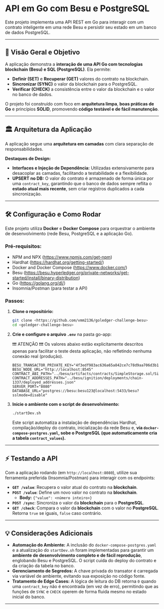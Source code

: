 # API em Go com Besu e PostgreSQL

Este projeto implementa uma API REST em Go para interagir com um contrato inteligente em uma rede Besu e persistir seu estado em um banco de dados PostgreSQL.

---

## 🚀 Visão Geral e Objetivo

A aplicação demonstra a **interação de uma API Go com tecnologias blockchain (Besu) e SQL (PostgreSQL)**. Ela permite:
* **Definir (SET)** e **Recuperar (GET)** valores do contrato na blockchain.
* **Sincronizar (SYNC)** o valor da blockchain para o PostgreSQL.
* **Verificar (CHECK)** a consistência entre o valor da blockchain e o valor no banco de dados.

O projeto foi construído com foco em **arquitetura limpa**, **boas práticas de Go** e princípios **SOLID**, promovendo **código testável e de fácil manutenção**.

---

## 🏛️ Arquitetura da Aplicação

A aplicação segue uma **arquitetura em camadas** com clara separação de responsabilidades.

**Destaques de Design:**
* **Interfaces e Injeção de Dependência:** Utilizadas extensivamente para desacoplar as camadas, facilitando a testabilidade e a flexibilidade.
* **UPSERT no DB:** O valor do contrato é armazenado de forma única por uma `contract_key`, garantindo que o banco de dados sempre reflita o **estado atual mais recente**, sem criar registros duplicados a cada sincronização.

---

## 🛠️ Configuração e Como Rodar

Este projeto utiliza **Docker** e **Docker Compose** para orquestrar o ambiente de desenvolvimento (rede Besu, PostgreSQL e a aplicação Go).

### Pré-requisitos:
- NPM and NPX (https://www.npmjs.com/get-npm)
- Hardhat (https://hardhat.org/getting-started/)
- Docker and Docker Compose (https://www.docker.com/)
- Besu (https://besu.hyperledger.org/private-networks/get-started/install/binary-distribution)
- Go (https://golang.org/dl/)
- Insomnia/Postman (para testar a API)

### Passos:

1.  **Clone o repositório:**
    ```bash
    git clone <https://github.com/vmm2136/goledger-challenge-besu>
    cd <goledger-challenge-besu>
    ```

2.  **Crie e configure o arquivo `.env`** na pasta go-app:
   
    ❗❗❗ ATENÇÃO ❗❗❗ Os valores abaixo estão explicitamente descritos apenas para facilitar o teste desta aplicação, não refletindo nenhuma conexão real (produção).
    
    ```env
    BESU_TRANSACTOR_PRIVATE_KEY="4f3edf983ac636a65a842ce7c78d9aa706d3b113b2c213a1f1f0eb46e5b21678"
    BESU_NODE_URL="http://localhost:8545"
    CONTRACT_ABI_PATH="../besu/artifacts/contracts/SimpleStorage.sol/SimpleStorage.json"
    CONTRACT_ADDRESSES_PATH="../besu/ignition/deployments/chain-1337/deployed_addresses.json"
    SERVER_PORT="8080"
    DATABASE_URL="postgres://besu:besu123@localhost:5433/besu?sslmode=disable"
    ```

4.  **Inicie o ambiente com o script de desenvolvimento:**
    ```bash
    ./startDev.sh
    ```
    Este script automatiza a instalação de dependências Hardhat, compilação/deploy do contrato, inicialização da rede Besu e, **via `docker-compose-postgres.yaml`, sobe o PostgreSQL (que automaticamente cria a tabela `contract_values`).**

---

## ⚡ Testando a API

Com a aplicação rodando (em `http://localhost:8080`), utilize sua ferramenta preferida (Insomnia/Postman) para interagir com os endpoints:

* **`GET /value`**: Recupera o valor atual do contrato na **blockchain**.
* **`POST /value`**: Define um novo valor no contrato na **blockchain**.
    * **Body:** `{"value": <número inteiro>}`
* **`POST /sync`**: Sincroniza o valor da **blockchain** para o **PostgreSQL**.
* **`GET /check`**: Compara o valor da **blockchain** com o valor no **PostgreSQL**. Retorna `true` se iguais, `false` caso contrário.

---

## 💡 Considerações Adicionais

* **Automação do Ambiente:** A inclusão do `docker-compose-postgres.yaml` e a atualização do `startDev.sh` foram implementadas para garantir um **ambiente de desenvolvimento completo e de fácil reprodução**, englobando Besu e PostgreSQL. O script cuida do deploy do contrato e da criação da tabela no banco.
* **Gerenciamento de Segredos:** A chave privada do transator é carregada via variável de ambiente, evitando sua exposição no código fonte.
* **Tratamento de Edge Cases:** A lógica de leitura do DB retorna `0` quando uma `contract_key` não é encontrada (em vez de erro), permitindo que as funções de `SYNC` e `CHECK` operem de forma fluida mesmo no estado inicial do banco.

---
